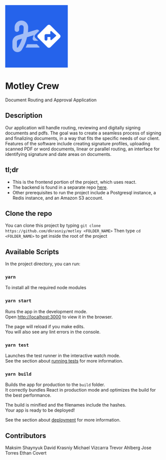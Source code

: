 <img src="https://raw.githubusercontent.com/dkrasniy/motley-crew-frontend/main/src/logo.png" alt="logo" width="200"/>

# Motley Crew

Document Routing and Approval Application

## Description

Our application will handle routing, reviewing and digitally signing documents and pdfs.  The goal was to create a seamless process of signing and finalizing documents, in a way that fits the specific needs of our client. Features of the software include creating signature profiles, uploading scanned PDF or word documents, linear or parallel routing, an interface for identifying signature and date areas on documents.

## tl;dr

- This is the frontend portion of the project, which uses react.
- The backend is found in a separate repo [here](https://github.com/maxshay/motley-crew-django-backend).
- Other prerequisites to run the project include a Postgresql instance, a Redis instance, and an Amazon S3 account.

## Clone the repo

You can clone this project by typing `git clone https://github.com/dkrasniy/motley <FOLDER_NAME>`
Then type `cd <FOLDER_NAME>` to get inside the root of the project

## Available Scripts

In the project directory, you can run:

### `yarn`

To install all the required node modules

### `yarn start`

Runs the app in the development mode.\
Open [http://localhost:3000](http://localhost:3000) to view it in the browser.

The page will reload if you make edits.\
You will also see any lint errors in the console.

### `yarn test`

Launches the test runner in the interactive watch mode.\
See the section about [running tests](https://facebook.github.io/create-react-app/docs/running-tests) for more information.

### `yarn build`

Builds the app for production to the `build` folder.\
It correctly bundles React in production mode and optimizes the build for the best performance.

The build is minified and the filenames include the hashes.\
Your app is ready to be deployed!

See the section about [deployment](https://facebook.github.io/create-react-app/docs/deployment) for more information.

## Contributors

Maksim Shaynyuk
David Krasniy
Michael Vizcarra
Trevor Ahlberg
Jose Torres
Ethan Covert
